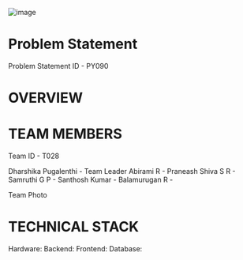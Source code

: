 ![image](https://github.com/user-attachments/assets/d6d3aa79-4cf6-4b42-8c0a-093b62fb9ea1)

# Problem Statement
Problem Statement ID - PY090


# OVERVIEW

# TEAM MEMBERS
Team ID - T028

Dharshika Pugalenthi - Team Leader
Abirami R - 
Praneash Shiva S R - 
Samruthi G P - 
Santhosh Kumar -
Balamurugan R - 

Team Photo

# TECHNICAL STACK

Hardware: 
Backend:
Frontend:
Database:
